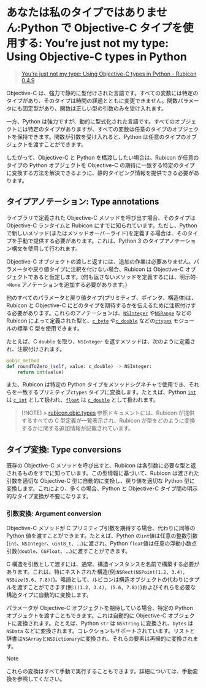 # あなたは私のタイプではありません:Python で Objective-C タイプを使用する: You’re just not my type: Using Objective-C types in Python

> [You’re just not my type: Using Objective-C types in Python - Rubicon 0.4.9](https://rubicon-objc.readthedocs.io/en/stable/how-to/type-mapping.html)

Objective-C は、強力で静的に型付けされた言語です。すべての変数には特定のタイプがあり、そのタイプは時間の経過とともに変更できません。関数パラメータにも固定型があり、関数は正しい型の引数のみを受け入れます。

一方、Python は強力ですが、動的に型式化された言語です。すべてのオブジェクトには特定のタイプがありますが、すべての変数は任意のタイプのオブジェクトを保持できます。関数が引数を受け入れると、Python は任意のタイプのオブジェクトを渡すことができます。

したがって、Objective-C と Python を橋渡ししたい場合は、Rubicon が任意のタイプの Python オブジェクトを Objective-C の期待に一致する特定のタイプに変換する方法を解決できるように、静的タイピング情報を提供できる必要があります。

## タイプアノテーション: Type annotations

ライブラリで定義された Objective-C メソッドを呼び出す場合、そのタイプは Objective-C ランタイムと Rubicon にすでに知られています。ただし、Python で新しいメソッド(またはメソッドオーバーライド)を定義する場合は、そのタイプを手動で提供する必要があります。これは、Python 3 のタイプアノテーション構文を使用して行われます。

Objective-C オブジェクトの渡しと返すには、追加の作業は必要ありません。パラメータや戻り値タイプに注釈を付けない場合、Rubicon は Objective-C オブジェクトであると仮定します。(何も返さないメソッドを定義するには、明示的`->None` アノテーションを追加する必要があります。)

他のすべてのパラメータと戻り値タイプ(プリミティブ、ポインタ、構造体)は、Rubicon と Objective-C にどのタイプを期待するかを伝えるために注釈付けする必要があります。これらのアノテーションは、[`NSInteger`](https://rubicon-objc.readthedocs.io/en/stable/reference/rubicon-objc-types.html#rubicon.objc.types.NSInteger) や[`NSRange`](https://rubicon-objc.readthedocs.io/en/stable/reference/rubicon-objc-types.html#rubicon.objc.types.NSRange) などの Rubicon によって定義された型と、[`c_byte`](https://docs.python.org/ja/3.10/library/ctypes.html#ctypes.c_byte) や[`c_double`](https://docs.python.org/ja/3.10/library/ctypes.html#ctypes.c_double) などの[`ctypes`](https://docs.python.org/ja/3.10/library/ctypes.html#module-ctypes) モジュールの標準 C 型を使用できます。

たとえば、C `double` を取り、`NSInteger` を返すメソッドは、次のように定義され、注釈付けされます。

```python
@objc_method
def roundToZero_(self, value: c_double) -> NSInteger:
    return int(value)
```

また、Rubicon は特定の Python タイプをメソッドシグネチャで使用でき、それらを一致するプリミティブ`ctypes` タイプに変換します。たとえば、Python [`int`](https://docs.python.org/ja/3.10/library/functions.html#int) は [`c_int`](https://docs.python.org/ja/3.10/library/ctypes.html#ctypes.c_int) として扱われ、[`float`](https://docs.python.org/ja/3.10/library/functions.html#float) は [`c_double`](https://docs.python.org/ja/3.10/library/ctypes.html#ctypes.c_double) として扱われます。

> [!NOTE] > [rubicon.objc.types](https://rubicon-objc.readthedocs.io/en/stable/reference/rubicon-objc-types.html#module-rubicon.objc.types) 参照ドキュメントには、Rubicon が提供するすべての C 型定義が一覧表示され、Rubicon が型をどのように変換するかに関する追加情報が記載されています。

## タイプ変換: Type conversions

既存の Objective-C メソッドを呼び出すと、Rubicon は各引数に必要な型と返されるものをすでに知っています。この型情報に基づいて、Rubicon は渡された引数を適切な Objective-C 型に自動的に変換し、戻り値を適切な Python 型に変換します。これにより、多くの場合、Python と Objective-C タイプ間の明示的なタイプ変換が不要になります。

### 引数変換: Argument conversion

Objective-C メソッドが C プリミティブ引数を期待する場合、代わりに同等の Python 値を渡すことができます。たとえば、Python の`int`値は任意の整数引数(`int`、`NSInteger`、`uint8_t`、...)に渡され、Python `float`値は任意の浮動小数点引数(`double`、`CGFloat`、...)に渡すことができます。

C 構造を引数として渡すには、通常、構造インスタンスを名前で構築する必要があります。これは、特にネストされた構造(例:`NSRect(NSPoint(1.2, 3.4), NSSize(5.6, 7.8))`)。略語として、ルビコンは構造オブジェクトの代わりにタプルを渡すことができます(例:`((1.2, 3.4), (5.6, 7.8))`)およびそれらを必要な構造タイプに自動的に変換します。

パラメータが Objective-C オブジェクトを期待している場合、特定の Python オブジェクトを渡すこともできます。これは自動的に Objective-C オブジェクトに変換されます。たとえば、Python `str` は `NSString` に変換され、`bytes` は `NSData` などに変換されます。コレクションもサポートされています。リストと辞書は`NSArray`と`NSDictionary`に変換され、それらの要素は再帰的に変換されます。

> [!NOTE]
> これらの変換はすべて手動で実行することもできます。詳細については、手動変換を参照してください。
